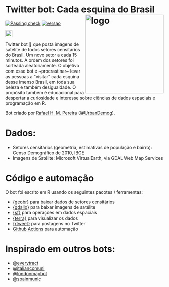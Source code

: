 # Twitter bot: Cada esquina do Brasil <img align="right" src="https://www.urbandemographics.org/img/package_logo/esquinadobrasil_logo.png" alt="logo" width="250">

[![Passing check](https://github.com/rafapereirabr/todos_setores/actions/workflows/bot-schedule.yaml/badge.svg)](https://github.com/rafapereirabr/todos_setores/actions)
[![versao](https://img.shields.io/badge/V.-0.1.0-yellow)](https://img.shields.io/badge/V.-0.1.0-yellow)

<p align="left">
<a href="https://twitter.com/esquinadobrasil"><img src="https://img.shields.io/badge/%40esquinadobrasil-blue?style=flat&labelColor=1DA1F2&color=1DA1F2&logo=twitter&logoColor=white" alt=“Follow me" height=22 ></a>
</p>

Twitter bot :robot: que posta imagens de satélite de todos setores censitários do Brasil. Um novo setor a cada 15 minutos. A ordem dos setores foi sorteada aleatoriamente. O objetivo com esse bot é ~procrastinar~  levar as pessoas a "visitar" cada esquina desse imenso Brasil, em toda sua beleza e também desigualdade. O propósito também é educacional para despertar a curiosidade e interesse sobre ciências de dados espaciais e programação em R.

Bot criado por [Rafael H. M. Pereira](https://www.urbandemographics.org/about/) ([@UrbanDemog](https://twitter.com/UrbanDemog)).

# Dados:
- Setores censitários (geometria, estimativas de população e bairro): Censo Demográfico de 2010, IBGE
- Imagens de Satélite: Microsoft VirtualEarth, via GDAL Web Map Services



# Código e automação

O bot foi escrito em R usando os seguintes pacotes / ferramentas:

- [{geobr}](https://ipeagit.github.io/geobr/) para baixar dados de setores censitários 
- [{gdalio}](https://github.com/hypertidy/gdalio) para baixar imagens de satélite 
- [{sf}](https://r-spatial.github.io/sf/index.html) para operações em dados espaciais
- [{terra}](https://rspatial.github.io/terra/index.html) para visualizar os dados 
- [{rtweet}](https://docs.ropensci.org/rtweet/) para postagens no Twitter
- [Github Actions](https://github.com/features/actions) para automação



# Inspirado em outros bots:

- [@everytract](https://twitter.com/everytract)
- [@italiancomuni](https://twitter.com/italiancomuni)
- [@londonmapbot](https://twitter.com/londonmapbot)
- [@spainmunic](https://twitter.com/spainmunic)


